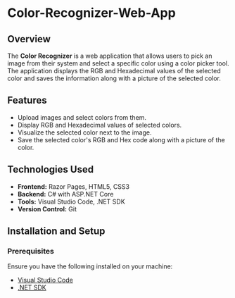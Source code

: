 # Color-Recognizer-Web-App

## Overview
The **Color Recognizer** is a web application that allows users to pick an image from their system and select a specific color using a color picker tool. The application displays the RGB and Hexadecimal values of the selected color and saves the information along with a picture of the selected color.

## Features
- Upload images and select colors from them.
- Display RGB and Hexadecimal values of selected colors.
- Visualize the selected color next to the image.
- Save the selected color's RGB and Hex code along with a picture of the color.

## Technologies Used
- **Frontend:** Razor Pages, HTML5, CSS3
- **Backend:** C# with ASP.NET Core
- **Tools:** Visual Studio Code, .NET SDK
- **Version Control:** Git

## Installation and Setup

### Prerequisites
Ensure you have the following installed on your machine:
- [Visual Studio Code](https://code.visualstudio.com/)
- [.NET SDK](https://dotnet.microsoft.com/download/dotnet)
